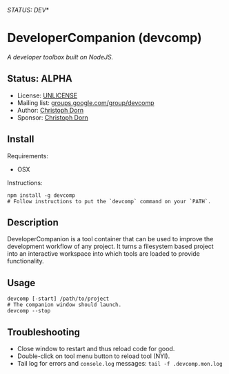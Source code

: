 *STATUS: DEV**

DeveloperCompanion (devcomp)
============================

*A developer toolbox built on NodeJS.*

Status: ALPHA
-------------

  * License: [UNLICENSE](http://unlicense.org/)
  * Mailing list: [groups.google.com/group/devcomp](http://groups.google.com/group/sourcemint)
  * Author: [Christoph Dorn](http://www.christophdorn.com/)
  * Sponsor: [Christoph Dorn](http://www.christophdorn.com/)


Install
-------

Requirements:

  * OSX

Instructions:

	npm install -g devcomp
	# Follow instructions to put the `devcomp` command on your `PATH`.


Description
-----------

DeveloperCompanion is a tool container that can be used to improve the development
workflow of any project. It turns a filesystem based project into an interactive workspace
into which tools are loaded to provide functionality.


Usage
-----

	devcomp [-start] /path/to/project
	# The companion window should launch.
	devcomp --stop


Troubleshooting
---------------

  * Close window to restart and thus reload code for good.
  * Double-click on tool menu button to reload tool (NYI).
  * Tail log for errors and `console.log` messages: `tail -f .devcomp.mon.log`
